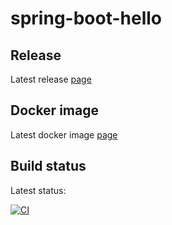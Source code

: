 # spring-boot-hello

## Release
Latest release [page](https://github.com/Terentich/spring-boot-hello/releases/latest)

## Docker image
Latest docker image [page](https://github.com/Terentich/spring-boot-hello/packages/)

## Build status
Latest status:

[![CI](https://github.com/Terentich/spring-boot-hello/actions/workflows/ci.yml/badge.svg?branch=master)](https://github.com/Terentich/spring-boot-hello/actions/workflows/ci.yml)
